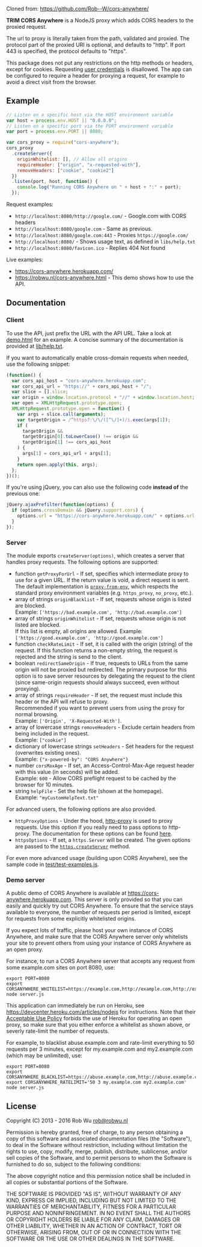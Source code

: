 Cloned from: https://github.com/Rob--W/cors-anywhere/

**TRIM CORS Anywhere** is a NodeJS proxy which adds CORS headers to the proxied request.

The url to proxy is literally taken from the path, validated and proxied. The protocol
part of the proxied URI is optional, and defaults to "http". If port 443 is specified,
the protocol defaults to "https".

This package does not put any restrictions on the http methods or headers, except for
cookies. Requesting [user credentials](http://www.w3.org/TR/cors/#user-credentials) is disallowed.
The app can be configured to require a header for proxying a request, for example to avoid
a direct visit from the browser.

## Example

```javascript
// Listen on a specific host via the HOST environment variable
var host = process.env.HOST || "0.0.0.0";
// Listen on a specific port via the PORT environment variable
var port = process.env.PORT || 8080;

var cors_proxy = require("cors-anywhere");
cors_proxy
  .createServer({
    originWhitelist: [], // Allow all origins
    requireHeader: ["origin", "x-requested-with"],
    removeHeaders: ["cookie", "cookie2"]
  })
  .listen(port, host, function() {
    console.log("Running CORS Anywhere on " + host + ":" + port);
  });
```

Request examples:

- `http://localhost:8080/http://google.com/` - Google.com with CORS headers
- `http://localhost:8080/google.com` - Same as previous.
- `http://localhost:8080/google.com:443` - Proxies `https://google.com/`
- `http://localhost:8080/` - Shows usage text, as defined in `libs/help.txt`
- `http://localhost:8080/favicon.ico` - Replies 404 Not found

Live examples:

- https://cors-anywhere.herokuapp.com/
- https://robwu.nl/cors-anywhere.html - This demo shows how to use the API.

## Documentation

### Client

To use the API, just prefix the URL with the API URL. Take a look at [demo.html](demo.html) for an example.
A concise summary of the documentation is provided at [lib/help.txt](lib/help.txt).

If you want to automatically enable cross-domain requests when needed, use the following snippet:

```javascript
(function() {
  var cors_api_host = "cors-anywhere.herokuapp.com";
  var cors_api_url = "https://" + cors_api_host + "/";
  var slice = [].slice;
  var origin = window.location.protocol + "//" + window.location.host;
  var open = XMLHttpRequest.prototype.open;
  XMLHttpRequest.prototype.open = function() {
    var args = slice.call(arguments);
    var targetOrigin = /^https?:\/\/([^\/]+)/i.exec(args[1]);
    if (
      targetOrigin &&
      targetOrigin[0].toLowerCase() !== origin &&
      targetOrigin[1] !== cors_api_host
    ) {
      args[1] = cors_api_url + args[1];
    }
    return open.apply(this, args);
  };
})();
```

If you're using jQuery, you can also use the following code **instead of** the previous one:

```javascript
jQuery.ajaxPrefilter(function(options) {
  if (options.crossDomain && jQuery.support.cors) {
    options.url = "https://cors-anywhere.herokuapp.com/" + options.url;
  }
});
```

### Server

The module exports `createServer(options)`, which creates a server that handles
proxy requests. The following options are supported:

- function `getProxyForUrl` - If set, specifies which intermediate proxy to use for a given URL.
  If the return value is void, a direct request is sent. The default implementation is
  [`proxy-from-env`](https://github.com/Rob--W/proxy-from-env), which respects the standard proxy
  environment variables (e.g. `https_proxy`, `no_proxy`, etc.).
- array of strings `originBlacklist` - If set, requests whose origin is listed are blocked.  
  Example: `['https://bad.example.com', 'http://bad.example.com']`
- array of strings `originWhitelist` - If set, requests whose origin is not listed are blocked.  
  If this list is empty, all origins are allowed.
  Example: `['https://good.example.com', 'http://good.example.com']`
- function `checkRateLimit` - If set, it is called with the origin (string) of the request. If this
  function returns a non-empty string, the request is rejected and the string is send to the client.
- boolean `redirectSameOrigin` - If true, requests to URLs from the same origin will not be proxied but redirected.
  The primary purpose for this option is to save server resources by delegating the request to the client
  (since same-origin requests should always succeed, even without proxying).
- array of strings `requireHeader` - If set, the request must include this header or the API will refuse to proxy.  
  Recommended if you want to prevent users from using the proxy for normal browsing.  
  Example: `['Origin', 'X-Requested-With']`.
- array of lowercase strings `removeHeaders` - Exclude certain headers from being included in the request.  
  Example: `["cookie"]`
- dictionary of lowercase strings `setHeaders` - Set headers for the request (overwrites existing ones).  
  Example: `{"x-powered-by": "CORS Anywhere"}`
- number `corsMaxAge` - If set, an Access-Control-Max-Age request header with this value (in seconds) will be added.  
  Example: `600` - Allow CORS preflight request to be cached by the browser for 10 minutes.
- string `helpFile` - Set the help file (shown at the homepage).  
  Example: `"myCustomHelpText.txt"`

For advanced users, the following options are also provided.

- `httpProxyOptions` - Under the hood, [http-proxy](https://github.com/nodejitsu/node-http-proxy)
  is used to proxy requests. Use this option if you really need to pass options
  to http-proxy. The documentation for these options can be found [here](https://github.com/nodejitsu/node-http-proxy#options).
- `httpsOptions` - If set, a `https.Server` will be created. The given options are passed to the
  [`https.createServer`](https://nodejs.org/api/https.html#https_https_createserver_options_requestlistener) method.

For even more advanced usage (building upon CORS Anywhere),
see the sample code in [test/test-examples.js](test/test-examples.js).

### Demo server

A public demo of CORS Anywhere is available at https://cors-anywhere.herokuapp.com. This server is
only provided so that you can easily and quickly try out CORS Anywhere. To ensure that the service
stays available to everyone, the number of requests per period is limited, except for requests from
some explicitly whitelisted origins.

If you expect lots of traffic, please host your own instance of CORS Anywhere, and make sure that
the CORS Anywhere server only whitelists your site to prevent others from using your instance of
CORS Anywhere as an open proxy.

For instance, to run a CORS Anywhere server that accepts any request from some example.com sites on
port 8080, use:

```
export PORT=8080
export CORSANYWHERE_WHITELIST=https://example.com,http://example.com,http://example.com:8080
node server.js
```

This application can immediately be run on Heroku, see https://devcenter.heroku.com/articles/nodejs
for instructions. Note that their [Acceptable Use Policy](https://www.heroku.com/policy/aup) forbids
the use of Heroku for operating an open proxy, so make sure that you either enforce a whitelist as
shown above, or severly rate-limit the number of requests.

For example, to blacklist abuse.example.com and rate-limit everything to 50 requests per 3 minutes,
except for my.example.com and my2.example.com (which may be unlimited), use:

```
export PORT=8080
export CORSANYWHERE_BLACKLIST=https://abuse.example.com,http://abuse.example.com
export CORSANYWHERE_RATELIMIT='50 3 my.example.com my2.example.com'
node server.js
```

## License

Copyright (C) 2013 - 2016 Rob Wu <rob@robwu.nl>

Permission is hereby granted, free of charge, to any person obtaining a copy of
this software and associated documentation files (the "Software"), to deal in
the Software without restriction, including without limitation the rights to
use, copy, modify, merge, publish, distribute, sublicense, and/or sell copies
of the Software, and to permit persons to whom the Software is furnished to do
so, subject to the following conditions:

The above copyright notice and this permission notice shall be included in all
copies or substantial portions of the Software.

THE SOFTWARE IS PROVIDED "AS IS", WITHOUT WARRANTY OF ANY KIND, EXPRESS OR
IMPLIED, INCLUDING BUT NOT LIMITED TO THE WARRANTIES OF MERCHANTABILITY,
FITNESS FOR A PARTICULAR PURPOSE AND NONINFRINGEMENT. IN NO EVENT SHALL THE
AUTHORS OR COPYRIGHT HOLDERS BE LIABLE FOR ANY CLAIM, DAMAGES OR OTHER
LIABILITY, WHETHER IN AN ACTION OF CONTRACT, TORT OR OTHERWISE, ARISING FROM,
OUT OF OR IN CONNECTION WITH THE SOFTWARE OR THE USE OR OTHER DEALINGS IN THE
SOFTWARE.
